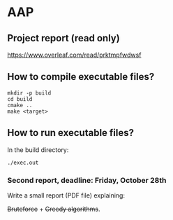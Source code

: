 # AAP

## Project report (read only)

<https://www.overleaf.com/read/prktmpfwdwsf>

## How to compile executable files?

```shell
mkdir -p build
cd build
cmake ..
make <target>
```

## How to run executable files?

In the build directory:

```shell
./exec.out
```

### Second report, **deadline: Friday, October 28th**

Write a small report (PDF file) explaining:

~~Bruteforce~~ + ~~Greedy algorithms~~.
